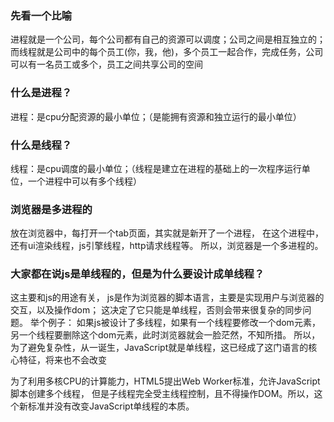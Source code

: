 ### 先看一个比喻
进程就是一个公司，每个公司都有自己的资源可以调度；公司之间是相互独立的；
而线程就是公司中的每个员工(你，我，他)，多个员工一起合作，完成任务，公司可以有一名员工或多个，员工之间共享公司的空间

### 什么是进程？
进程：是cpu分配资源的最小单位；（是能拥有资源和独立运行的最小单位）

### 什么是线程？
线程：是cpu调度的最小单位；（线程是建立在进程的基础上的一次程序运行单位，一个进程中可以有多个线程）

### 浏览器是多进程的
放在浏览器中，每打开一个tab页面，其实就是新开了一个进程，
在这个进程中，还有ui渲染线程，js引擎线程，http请求线程等。
所以，浏览器是一个多进程的。

### 大家都在说js是单线程的，但是为什么要设计成单线程？
这主要和js的用途有关，
js是作为浏览器的脚本语言，主要是实现用户与浏览器的交互，以及操作dom；
这决定了它只能是单线程，否则会带来很复杂的同步问题。 
举个例子：
如果js被设计了多线程，如果有一个线程要修改一个dom元素，另一个线程要删除这个dom元素，此时浏览器就会一脸茫然，不知所措。
所以，为了避免复杂性，从一诞生，JavaScript就是单线程，这已经成了这门语言的核心特征，将来也不会改变

为了利用多核CPU的计算能力，HTML5提出Web Worker标准，允许JavaScript脚本创建多个线程，
但是子线程完全受主线程控制，且不得操作DOM。所以，这个新标准并没有改变JavaScript单线程的本质。
